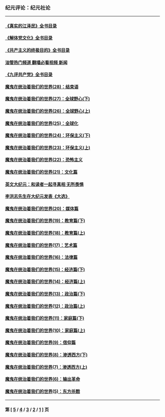 ### 纪元评论：纪元社论
---
#### [《真实的江泽民》全书目录](../../pages/nsc422/n13721399.md?01100330) 
#### [《解体党文化》全书目录](../../pages/nsc422/n13721157.md?01100330) 
#### [《共产主义的终极目的》全书目录](../../pages/nsc422/n13721048.md?01100330) 
#### [油管热门频道 翻墙必看视频 新闻](ok?01100330)
#### [《九评共产党》全书目录](../../pages/nsc422/n13708085.md?01100330) 
#### [魔鬼在统治着我们的世界(28)：结束语](../../pages/nsc422/n10936246.md?01100330) 
#### [魔鬼在统治着我们的世界(27)：全球野心(下)](../../pages/nsc422/n10928319.md?01100330) 
#### [魔鬼在统治着我们的世界(26)：全球野心(上)](../../pages/nsc422/n10900318.md?01100330) 
#### [魔鬼在统治着我们的世界(25)：全球化](../../pages/nsc422/n10788205.md?01100330) 
#### [魔鬼在统治着我们的世界(24)：环保主义(下)](../../pages/nsc422/n10695307.md?01100330) 
#### [魔鬼在统治着我们的世界(23)：环保主义(上)](../../pages/nsc422/n10688613.md?01100330) 
#### [魔鬼在统治着我们的世界(22)：恐怖主义](../../pages/nsc422/n10614727.md?01100330) 
#### [魔鬼在统治着我们的世界(21)：文化篇](../../pages/nsc422/n10597706.md?01100330) 
#### [英文大纪元：和读者一起寻真相 无所畏惧](../../pages/nsc422/n12542027.md?01100330) 
#### [李洪志先生在大纪元发表《大选》](../../pages/nsc422/n12534746.md?01100330) 
#### [魔鬼在统治着我们的世界(20)：媒体篇](../../pages/nsc422/n10586579.md?01100330) 
#### [魔鬼在统治着我们的世界(19)：教育篇(下)](../../pages/nsc422/n10564808.md?01100330) 
#### [魔鬼在统治着我们的世界(18)：教育篇(上)](../../pages/nsc422/n10526970.md?01100330) 
#### [魔鬼在统治着我们的世界(17)：艺术篇](../../pages/nsc422/n10499093.md?01100330) 
#### [魔鬼在统治着我们的世界(16)：法律篇](../../pages/nsc422/n10485969.md?01100330) 
#### [魔鬼在统治着我们的世界(15)：经济篇(下)](../../pages/nsc422/n10469975.md?01100330) 
#### [魔鬼在统治着我们的世界(14)：经济篇(上)](../../pages/nsc422/n10457370.md?01100330) 
#### [魔鬼在统治着我们的世界(13)：政治篇(下)](../../pages/nsc422/n10448270.md?01100330) 
#### [魔鬼在统治着我们的世界(12)：政治篇(上)](../../pages/nsc422/n10444576.md?01100330) 
#### [魔鬼在统治着我们的世界(11)：家庭篇(下)](../../pages/nsc422/n10440961.md?01100330) 
#### [魔鬼在统治着我们的世界(10)：家庭篇(上)](../../pages/nsc422/n10435448.md?01100330) 
#### [魔鬼在统治着我们的世界(9)：信仰篇](../../pages/nsc422/n10432159.md?01100330) 
#### [魔鬼在统治着我们的世界(8)：渗透西方(下)](../../pages/nsc422/n10429603.md?01100330) 
#### [魔鬼在统治着我们的世界(7)：渗透西方(上)](../../pages/nsc422/n10426013.md?01100330) 
#### [魔鬼在统治着我们的世界(6)：输出革命](../../pages/nsc422/n10421536.md?01100330) 
#### [魔鬼在统治着我们的世界(5)：东方杀戮](../../pages/nsc422/n10417707.md?01100330) 

---
#### 第 [ [5](./5.md?01100330) / [4](./4.md?01100330) / [3](./3.md?01100330) / [2](./2.md?01100330) / [1](./1.md?01100330) ] 页

